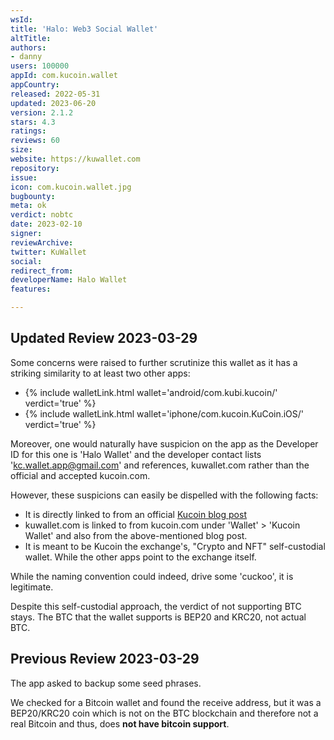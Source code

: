```yaml
---
wsId: 
title: 'Halo: Web3 Social Wallet'
altTitle: 
authors:
- danny
users: 100000
appId: com.kucoin.wallet
appCountry: 
released: 2022-05-31
updated: 2023-06-20
version: 2.1.2
stars: 4.3
ratings: 
reviews: 60
size: 
website: https://kuwallet.com
repository: 
issue: 
icon: com.kucoin.wallet.jpg
bugbounty: 
meta: ok
verdict: nobtc
date: 2023-02-10
signer: 
reviewArchive: 
twitter: KuWallet
social: 
redirect_from: 
developerName: Halo Wallet
features: 

---
```


## Updated Review 2023-03-29 

Some concerns were raised to further scrutinize this wallet as it has a striking similarity to at least two other apps: 

- {% include walletLink.html wallet='android/com.kubi.kucoin/' verdict='true' %}
- {% include walletLink.html wallet='iphone/com.kucoin.KuCoin.iOS/' verdict='true' %} 

Moreover, one would naturally have suspicion on the app as the Developer ID for this one is 'Halo Wallet' and the developer contact lists 'kc.wallet.app@gmail.com' and references, kuwallet.com rather than the official and accepted kucoin.com.

However, these suspicions can easily be dispelled with the following facts: 

- It is directly linked to from an official [Kucoin blog post](https://www.kucoin.com/blog/kucoin-exchange-launches-innovative-kucoin-wallet-for-web3-exploration) 
- kuwallet.com is linked to from kucoin.com under 'Wallet' > 'Kucoin Wallet' and also from the above-mentioned blog post. 
- It is meant to be Kucoin the exchange's, "Crypto and NFT" self-custodial wallet. While the other apps point to the exchange itself. 

While the naming convention could indeed, drive some 'cuckoo', it is legitimate.

Despite this self-custodial approach, the verdict of not supporting BTC stays. The BTC that the wallet supports is BEP20 and KRC20, not actual BTC.

## Previous Review 2023-03-29

The app asked to backup some seed phrases. 

We checked for a Bitcoin wallet and found the receive address, but it was a BEP20/KRC20 coin which is not on the BTC blockchain and therefore not a real Bitcoin and thus, does **not have bitcoin support**.

